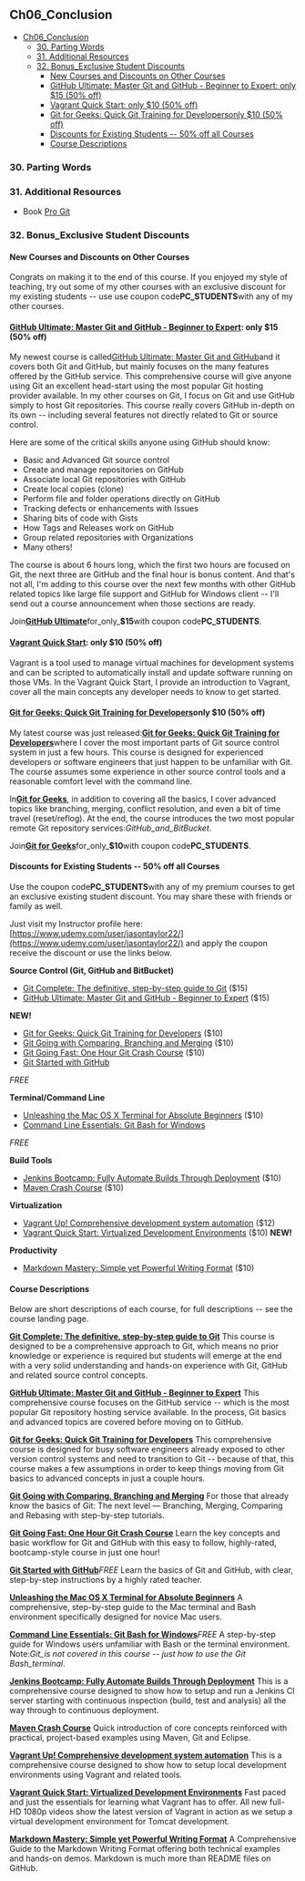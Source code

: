 ## Ch06_Conclusion

<!-- toc orderedList:0 depthFrom:1 depthTo:6 -->

- [Ch06_Conclusion](#ch06_conclusion)
	- [30. Parting Words](#30-parting-words)
	- [31. Additional Resources](#31-additional-resources)
	- [32. Bonus_Exclusive Student Discounts](#32-bonus_exclusive-student-discounts)
		- [New Courses and Discounts on Other Courses](#new-courses-and-discounts-on-other-courses)
		- [GitHub Ultimate: Master Git and GitHub - Beginner to Expert: only $15 \(50% off\)](#github-ultimate-master-git-and-github-beginner-to-experthttpswwwudemycomgithub-ultimatecouponcodepc_students-only-15-50-off)
		- [Vagrant Quick Start: only $10 \(50% off\)](#vagrant-quick-starthttpswwwudemycomvagrant-quick-startcouponcodepc_students-only-10-50-off)
		- [Git for Geeks: Quick Git Training for Developersonly $10 \(50% off\)](#git-for-geeks-quick-git-training-for-developershttpswwwudemycomgit-for-geekscouponcodepc_studentsonly-10-50-off)
		- [Discounts for Existing Students -- 50% off all Courses](#discounts-for-existing-students-50-off-all-courses)
		- [Course Descriptions](#course-descriptions)

<!-- tocstop -->

### 30. Parting Words  

### 31. Additional Resources  
* Book [Pro Git](https://git-scm.com/book/en/v2)

### 32. Bonus_Exclusive Student Discounts  

#### New Courses and Discounts on Other Courses  

Congrats on making it to the end of this course. If you enjoyed my style of teaching, try out some of my other courses with an exclusive discount for my existing students -- use use coupon code**PC\_STUDENTS**with any of my other courses.

#### [GitHub Ultimate: Master Git and GitHub - Beginner to Expert](https://www.udemy.com/github-ultimate/?couponCode=PC_STUDENTS): only $15 \(50% off\)

My newest course is called[GitHub Ultimate: Master Git and GitHub](https://www.udemy.com/github-ultimate/?couponCode=PC_STUDENTS)and it covers both Git and GitHub, but mainly focuses on the many features offered by the GitHub service. This comprehensive course will give anyone using Git an excellent head-start using the most popular Git hosting provider available. In my other courses on Git, I focus on Git and use GitHub simply to host Git repositories. This course really covers GitHub in-depth on its own -- including several features not directly related to Git or source control.

Here are some of the critical skills anyone using GitHub should know:

* Basic and Advanced Git source control
* Create and manage repositories on GitHub
* Associate local Git repositories with GitHub
* Create local copies \(clone\)
* Perform file and folder operations directly on GitHub
* Tracking defects or enhancements with Issues
* Sharing bits of code with Gists
* How Tags and Releases work on GitHub
* Group related repositories with Organizations
* Many others!

The course is about 6 hours long, which the first two hours are focused on Git, the next three are GitHub and the final hour is bonus content. And that's not all, I'm adding to this course over the next few months with other GitHub related topics like large file support and GitHub for Windows client -- I'll send out a course announcement when those sections are ready.

Join[**GitHub Ultimate**](https://www.udemy.com/github-ultimate/?couponCode=PC_STUDENTS)for_only_**$15**with coupon code**PC\_STUDENTS**.

#### [Vagrant Quick Start](https://www.udemy.com/vagrant-quick-start/?couponCode=PC_STUDENTS): only $10 \(50% off\)

Vagrant is a tool used to manage virtual machines for development systems and can be scripted to automatically install and update software running on those VMs. In the Vagrant Quick Start, I provide an introduction to Vagrant, cover all the main concepts any developer needs to know to get started.

#### [Git for Geeks: Quick Git Training for Developers](https://www.udemy.com/git-for-geeks/?couponCode=PC_STUDENTS)only $10 \(50% off\)

My latest course was just released:[**Git for Geeks: Quick Git Training for Developers**](https://www.udemy.com/git-for-geeks/?couponCode=PC_STUDENTS)where I cover the most important parts of Git source control system in just a few hours. This course is designed for experienced developers or software engineers that just happen to be unfamiliar with Git. The course assumes some experience in other source control tools and a reasonable comfort level with the command line.

In[**Git for Geeks**](https://www.udemy.com/git-for-geeks/?couponCode=PC_STUDENTS), in addition to covering all the basics, I cover advanced topics like branching, merging, conflict resolution, and even a bit of time travel \(reset/reflog\). At the end, the course introduces the two most popular remote Git repository services:_GitHub_and_BitBucket_.

Join[**Git for Geeks**](https://www.udemy.com/git-for-geeks/?couponCode=PC_STUDENTS)for_only_**$10**with coupon code**PC\_STUDENTS**.

#### Discounts for Existing Students -- 50% off all Courses

Use the coupon code**PC\_STUDENTS**with any of my premium courses to get an exclusive existing student discount. You may share these with friends or family as well.

Just visit my Instructor profile here:[https://www.udemy.com/user/jasontaylor22/](https://www.udemy.com/user/jasontaylor22/) and apply the coupon receive the discount or use the links below.

**Source Control \(Git, GitHub and BitBucket\)**

* [Git Complete: The definitive, step-by-step guide to Git](https://www.udemy.com/git-complete/?couponCode=PC_STUDENTS) \($15\)
* [GitHub Ultimate: Master Git and GitHub - Beginner to Expert](https://www.udemy.com/github-ultimate/?couponCode=PC_STUDENTS) \($15\)

**NEW!**
* [Git for Geeks: Quick Git Training for Developers](https://www.udemy.com/git-for-geeks/?couponCode=PC_STUDENTS) \($10\)
* [Git Going with Comparing, Branching and Merging](https://www.udemy.com/git-compare-branch-merge-rebase/?couponCode=PC_STUDENTS) \($10\)
* [Git Going Fast: One Hour Git Crash Course](https://www.udemy.com/git-going-fast/?couponCode=PC_STUDENTS) \($10\)
* [Git Started with GitHub](https://www.udemy.com/git-started-with-github)

_FREE_

**Terminal/Command Line**

* [Unleashing the Mac OS X Terminal for Absolute Beginners](https://www.udemy.com/mac-bash-terminal/?couponCode=PC_STUDENTS) \($10\)
* [Command Line Essentials: Git Bash for Windows](https://www.udemy.com/git-bash)

_FREE_

**Build Tools**

* [Jenkins Bootcamp: Fully Automate Builds Through Deployment](https://www.udemy.com/jenkins-continuous-integration-bootcamp/?couponCode=PC_STUDENTS) \($10\)
* [Maven Crash Course](https://www.udemy.com/maven-crash-course/?couponCode=PC_STUDENTS) \($10\)

**Virtualization**

* [Vagrant Up! Comprehensive development system automation](https://www.udemy.com/vagrant-up/?couponCode=PC_STUDENTS) \($12\)
* [Vagrant Quick Start: Virtualized Development Environments](https://www.udemy.com/vagrant-quick-start/?couponCode=PC_STUDENTS) \($10\)
**NEW!**

**Productivity**

* [Markdown Mastery: Simple yet Powerful Writing Format](https://www.udemy.com/markdown/?couponCode=PC_STUDENTS) \($10\)

#### Course Descriptions

Below are short descriptions of each course, for full descriptions -- see the course landing page.

[**Git Complete: The definitive, step-by-step guide to Git**](https://www.udemy.com/git-complete/?couponCode=PC_STUDENTS)
This course is designed to be a comprehensive approach to Git, which means no prior knowledge or experience is required but students will emerge at the end with a very solid understanding and hands-on experience with Git, GitHub and related source control concepts.

[**GitHub Ultimate: Master Git and GitHub - Beginner to Expert**](https://www.udemy.com/github-ultimate/?couponCode=PC_STUDENTS)
This comprehensive course focuses on the GitHub service -- which is the most popular Git repository hosting service available. In the process, Git basics and advanced topics are covered before moving on to GitHub.

[**Git for Geeks: Quick Git Training for Developers**](https://www.udemy.com/git-for-geeks/?couponCode=PC_STUDENTS)
This comprehensive course is designed for busy software engineers already exposed to other version control systems and need to transition to Git -- because of that, this course makes a few assumptions in order to keep things moving from Git basics to advanced concepts in just a couple hours.

[**Git Going with Comparing, Branching and Merging**](https://www.udemy.com/git-compare-branch-merge-rebase/?couponCode=PC_STUDENTS)
For those that already know the basics of Git: The next level — Branching, Merging, Comparing and Rebasing with step-by-step tutorials.

[**Git Going Fast: One Hour Git Crash Course**](https://www.udemy.com/git-going-fast/?couponCode=PC_STUDENTS)
Learn the key concepts and basic workflow for Git and GitHub with this easy to follow, highly-rated, bootcamp-style course in just one hour!

[**Git Started with GitHub**](https://www.udemy.com/git-started-with-github)_FREE_
Learn the basics of Git and GitHub, with clear, step-by-step instructions by a highly rated teacher.

[**Unleashing the Mac OS X Terminal for Absolute Beginners**](https://www.udemy.com/mac-bash-terminal/?couponCode=PC_STUDENTS)
A comprehensive, step-by-step guide to the Mac terminal and Bash environment specifically designed for novice Mac users.

[**Command Line Essentials: Git Bash for Windows**](https://www.udemy.com/git-bash)_FREE_
A step-by-step guide for Windows users unfamiliar with Bash or the terminal environment. Note:_Git_is not covered in this course -- just how to use the Git Bash_terminal_.

[**Jenkins Bootcamp: Fully Automate Builds Through Deployment**](https://www.udemy.com/jenkins-continuous-integration-bootcamp/?couponCode=PC_STUDENTS)
This is a comprehensive course designed to show how to setup and run a Jenkins CI server starting with continuous inspection \(build, test and analysis\) all the way through to continuous deployment.

[**Maven Crash Course**](https://www.udemy.com/maven-crash-course/?couponCode=PC_STUDENTS)
Quick introduction of core concepts reinforced with practical, project-based examples using Maven, Git and Eclipse.

[**Vagrant Up! Comprehensive development system automation**](https://www.udemy.com/vagrant-up/?couponCode=PC_STUDENTS)
This is a comprehensive course designed to show how to setup local development environments using Vagrant and related tools.

[**Vagrant Quick Start: Virtualized Development Environments**](https://www.udemy.com/vagrant-quick-start/?couponCode=PC_STUDENTS)
Fast paced and just the essentials for learning what Vagrant has to offer. All new full-HD 1080p videos show the latest version of Vagrant in action as we setup a virtual development environment for Tomcat development.

[**Markdown Mastery: Simple yet Powerful Writing Format**](https://www.udemy.com/markdown/?couponCode=PC_STUDENTS)
A Comprehensive Guide to the Markdown Writing Format offering both technical examples and hands-on demos. Markdown is much more than README files on GitHub.
